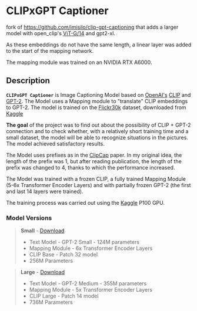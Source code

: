 # CLIPxGPT Captioner

fork of https://github.com/jmisilo/clip-gpt-captioning that adds a larger model with open_clip's [ViT-G/14](https://github.com/mlfoundations/open_clip) and gpt2-xl. 

As these embeddings do not have the same length, a linear layer was added to the start of the mapping network. 

The mapping module was trained on an NVIDIA RTX A6000. 



## Description

**`CLIPxGPT Captioner`** is Image Captioning Model based on [OpenAI's](https://openai.com/) [CLIP](https://openai.com/blog/clip/) and [GPT-2](https://openai.com/blog/better-language-models/). The Model uses a Mapping module to "translate" CLIP embeddings ​​to GPT-2. The model is trained on the [Flickr30k](https://shannon.cs.illinois.edu/DenotationGraph/) dataset, downloaded from [Kaggle](https://www.kaggle.com/datasets/hsankesara/flickr-image-dataset)

**The goal** of the project was to find out about the possibility of CLIP + GPT-2 connection and to check whether, with a relatively short training time and a small dataset, the model will be able to recognize situations in the pictures. The model achieved satisfactory results.

The Model uses prefixes as in the [ClipCap](https://arxiv.org/abs/2111.09734) paper. In my original idea, the length of the prefix was 1, but after reading publication, the length of the prefix was changed to 4, thanks to which the performance increased.

The Model was trained with a frozen CLIP, a fully trained Mapping Module (5-6x Transformer Encoder Layers) and with partially frozen GPT-2 (the first and last 14 layers were trained).

The training process was carried out using the [Kaggle](https://www.kaggle.com/) P100 GPU.

### Model Versions

> **Small** - [Download](https://drive.google.com/uc?id=1p91KBj-oUmuMfG2Gc33tEN5Js5HpV8YH)
> * Text Model - GPT-2 Small - 124M parameters
> * Mapping Module - 6x Transformer Encoder Layers
> * CLIP Base - Patch 32 model 
> * 256M Parameters

> **Large** - [Download](https://drive.google.com/uc?id=12h-NgryAf6zZdA1KclHdfzU35D1icjEp)
> * Text Model - GPT-2 Medium - 355M parameters
> * Mapping Module - 5x Transformer Encoder Layers
> * CLIP Large - Patch 14 model
> * 736M Parameters

